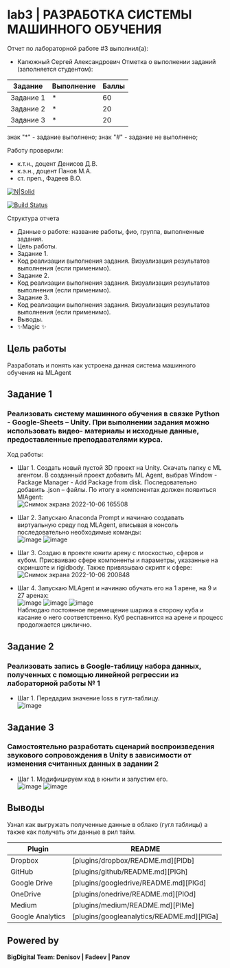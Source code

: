 # lab3 | РАЗРАБОТКА СИСТЕМЫ МАШИННОГО ОБУЧЕНИЯ
Отчет по лабораторной работе #3 выполнил(а):
- Калюжный Сергей Александрович
Отметка о выполнении заданий (заполняется студентом):

| Задание | Выполнение | Баллы |
| ------ | ------ | ------ |
| Задание 1 | * | 60 |
| Задание 2 | * | 20 |
| Задание 3 | * | 20 |

знак "*" - задание выполнено; знак "#" - задание не выполнено;

Работу проверили:
- к.т.н., доцент Денисов Д.В.
- к.э.н., доцент Панов М.А.
- ст. преп., Фадеев В.О.

[![N|Solid](https://cldup.com/dTxpPi9lDf.thumb.png)](https://nodesource.com/products/nsolid)

[![Build Status](https://travis-ci.org/joemccann/dillinger.svg?branch=master)](https://travis-ci.org/joemccann/dillinger)

Структура отчета

- Данные о работе: название работы, фио, группа, выполненные задания.
- Цель работы.
- Задание 1.
- Код реализации выполнения задания. Визуализация результатов выполнения (если применимо).
- Задание 2.
- Код реализации выполнения задания. Визуализация результатов выполнения (если применимо).
- Задание 3.
- Код реализации выполнения задания. Визуализация результатов выполнения (если применимо).
- Выводы.
- ✨Magic ✨

## Цель работы
Разработать и понять как устроена данная система машинного обучения на MLAgent

## Задание 1
### Реализовать систему машинного обучения в связке Python - Google-Sheets – Unity. При выполнении задания можно использовать видео- материалы и исходные данные, предоставленные преподавателями курса.
Ход работы:
- Шаг 1. Создать новый пустой 3D проект на Unity. Скачать папку с ML агентом. В созданный проект добавить ML Agent, выбрав Window - Package Manager - Add Package from disk. Последовательно добавить .json – файлы. По итогу в компонентах должен появиться MlAgent:  
![Снимок экрана 2022-10-06 165508](https://user-images.githubusercontent.com/81421386/194924753-8ce4bbdf-2895-4b24-ba1b-5326706eeb6b.png)


- Шаг 2. Запускаю Anaconda Prompt и начинаю создавать виртуальную среду под MLAgent, вписывая в консоль последовательно необходимые команды:  
![image](https://user-images.githubusercontent.com/81421386/194925242-237a0e08-8d4b-4c74-b7cd-57ec2276f4fc.png)
![image](https://user-images.githubusercontent.com/81421386/194925314-f5f4310d-8786-46ca-ba0d-e27876b517f5.png)



- Шаг 3. Создаю в проекте юнити арену с плоскостью, сферов и кубом. Присваиваю сфере компоненты и параметры, указанные на скриншоте и rigidbody. Также привязываю скрипт к сфере:  
![Снимок экрана 2022-10-06 200848](https://user-images.githubusercontent.com/81421386/194925982-9448b46e-6900-4129-b628-76f2e9f38e16.png)


- Шаг 4. Запускаю MLAgent и начинаю обучать его на 1 арене, на 9 и 27 аренах:  
![image](https://user-images.githubusercontent.com/81421386/194925496-cc8f12ad-82c9-495d-aaac-fa3fe3dbc121.png)
![image](https://user-images.githubusercontent.com/81421386/194925536-f547a78a-7469-4765-89e5-36e78537e9ab.png)
![image](https://user-images.githubusercontent.com/81421386/194925561-b5d8ea65-630d-40fa-a3db-308005881019.png)  
Наблюдаю постоянное перемещение шарика в сторону куба и касание о него соответственно. Куб респавнится на арене и процесс продолжается циклично.

## Задание 2
### Реализовать запись в Google-таблицу набора данных, полученных с помощью линейной регрессии из лабораторной работы № 1

- Шаг 1. Передадим значение loss в гугл-таблицу.  
![image](https://user-images.githubusercontent.com/81421386/193610472-96552ea8-3b92-40b0-8709-b93081e2a5a7.png)

## Задание 3
### Самостоятельно разработать сценарий воспроизведения звукового сопровождения в Unity в зависимости от изменения считанных данных в задании 2
- Шаг 1. Модифицируем код в юнити и запустим его.  
![image](https://user-images.githubusercontent.com/81421386/193610360-ab44bd18-d5a2-4676-aaed-52caa5b501d9.png)
![image](https://user-images.githubusercontent.com/81421386/193610753-4c868c72-1153-4cbe-8ea2-060f3d238730.png)


## Выводы

Узнал как выгружать полученные данные в облако (гугл таблицы) а также как получать эти данные в рил тайм.

| Plugin | README |
| ------ | ------ |
| Dropbox | [plugins/dropbox/README.md][PlDb] |
| GitHub | [plugins/github/README.md][PlGh] |
| Google Drive | [plugins/googledrive/README.md][PlGd] |
| OneDrive | [plugins/onedrive/README.md][PlOd] |
| Medium | [plugins/medium/README.md][PlMe] |
| Google Analytics | [plugins/googleanalytics/README.md][PlGa] |

## Powered by

**BigDigital Team: Denisov | Fadeev | Panov**
